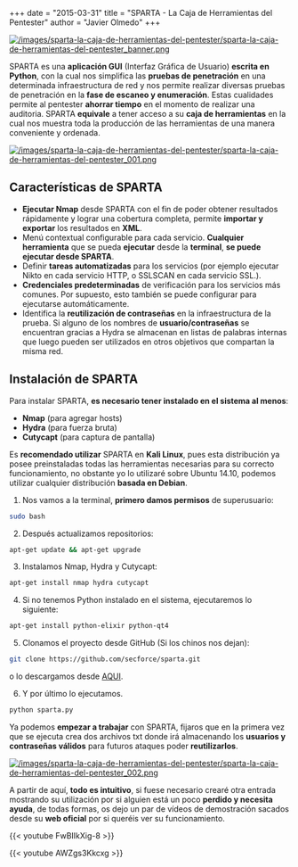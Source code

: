+++
date = "2015-03-31"
title = "SPARTA - La Caja de Herramientas del Pentester"
author = "Javier Olmedo"
+++

[![/images/sparta-la-caja-de-herramientas-del-pentester/sparta-la-caja-de-herramientas-del-pentester_banner.png](/images/sparta-la-caja-de-herramientas-del-pentester/sparta-la-caja-de-herramientas-del-pentester_banner.png)](/images/sparta-la-caja-de-herramientas-del-pentester/sparta-la-caja-de-herramientas-del-pentester_banner.png)

SPARTA es una **aplicación GUI** (Interfaz Gráfica de Usuario) **escrita en Python**, con la cual nos simplifica las **pruebas de penetración** en una determinada infraestructura de red y nos permite realizar diversas pruebas de penetración en la **fase de escaneo y enumeración**. Estas cualidades permite al pentester **ahorrar tiempo** en el momento de realizar una auditoria. SPARTA **equivale** a tener acceso a su **caja de herramientas** en la cual nos muestra toda la producción de las herramientas de una manera conveniente y ordenada.

[![/images/sparta-la-caja-de-herramientas-del-pentester/sparta-la-caja-de-herramientas-del-pentester_001.png](/images/sparta-la-caja-de-herramientas-del-pentester/sparta-la-caja-de-herramientas-del-pentester_001.png)](/images/sparta-la-caja-de-herramientas-del-pentester/sparta-la-caja-de-herramientas-del-pentester_001.png)

## Características de SPARTA

- **Ejecutar Nmap** desde SPARTA con el fin de poder obtener resultados rápidamente y lograr una cobertura completa, permite **importar y exportar** los resultados en **XML**.
- Menú contextual configurable para cada servicio. **Cualquier herramienta** que se pueda **ejecutar** desde la **terminal**, **se puede ejecutar desde SPARTA**.
- Definir **tareas automatizadas** para los servicios (por ejemplo ejecutar Nikto en cada servicio HTTP, o SSLSCAN en cada servicio SSL.).
- **Credenciales predeterminadas** de verificación para los servicios más comunes. Por supuesto, esto también se puede configurar para ejecutarse automáticamente.
- Identifica la **reutilización de contraseñas** en la infraestructura de la prueba. Si alguno de los nombres de **usuario/contraseñas** se encuentran gracias a Hydra se almacenan en listas de palabras internas que luego pueden ser utilizados en otros objetivos que compartan la misma red.

## Instalación de SPARTA

Para instalar SPARTA, **es necesario tener instalado en el sistema al menos**:

- **Nmap** (para agregar hosts)
- **Hydra** (para fuerza bruta)
- **Cutycapt** (para captura de pantalla)

Es **recomendado utilizar** SPARTA en **Kali Linux**, pues esta distribución ya posee preinstaladas todas las herramientas necesarias para su correcto funcionamiento, no obstante yo lo utilizaré sobre Ubuntu 14.10, podemos utilizar cualquier distribución **basada en Debian**.

1) Nos vamos a la terminal, **primero damos permisos** de superusuario:

```bash
sudo bash
```

2) Después actualizamos repositorios:

```bash
apt-get update && apt-get upgrade
```

3) Instalamos Nmap, Hydra y Cutycapt:

```bash
apt-get install nmap hydra cutycapt
```

4) Si no tenemos Python instalado en el sistema, ejecutaremos lo siguiente:

```bash
apt-get install python-elixir python-qt4
```

5) Clonamos el proyecto desde GitHub (Si los chinos nos dejan):

```bash
git clone https://github.com/secforce/sparta.git
```

o lo descargamos desde [AQUI](https://github.com/SECFORCE/sparta/archive/master.zip).

6) Y por último lo ejecutamos.

```bash
python sparta.py
```
Ya podemos **empezar a trabajar** con SPARTA, fijaros que en la primera vez que se ejecuta crea dos archivos txt donde irá almacenando los **usuarios y contraseñas válidos** para futuros ataques poder **reutilizarlos**.

[![/images/sparta-la-caja-de-herramientas-del-pentester/sparta-la-caja-de-herramientas-del-pentester_002.png](/images/sparta-la-caja-de-herramientas-del-pentester/sparta-la-caja-de-herramientas-del-pentester_002.png)](/images/sparta-la-caja-de-herramientas-del-pentester/sparta-la-caja-de-herramientas-del-pentester_002.png)

A partir de aquí, **todo es intuitivo**, si fuese necesario crearé otra entrada mostrando su utilización por si alguien está un poco **perdido y necesita ayuda**, de todas formas, os dejo un par de vídeos de demostración sacados desde su **web oficial** por si queréis ver su funcionamiento.

{{< youtube FwBIIkXig-8 >}}

{{< youtube AWZgs3Kkcxg >}}